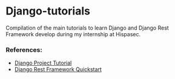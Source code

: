 # Django-tutorials
Compilation of the main tutorials to learn Django and Django Rest Framework develop during my internship at Hispasec.
 
 ### References:
 - [Django Project Tutorial](https://docs.djangoproject.com/en/5.0/intro/tutorial01/)
 - [Django Rest Framework Quickstart](https://www.django-rest-framework.org/tutorial/quickstart/)
